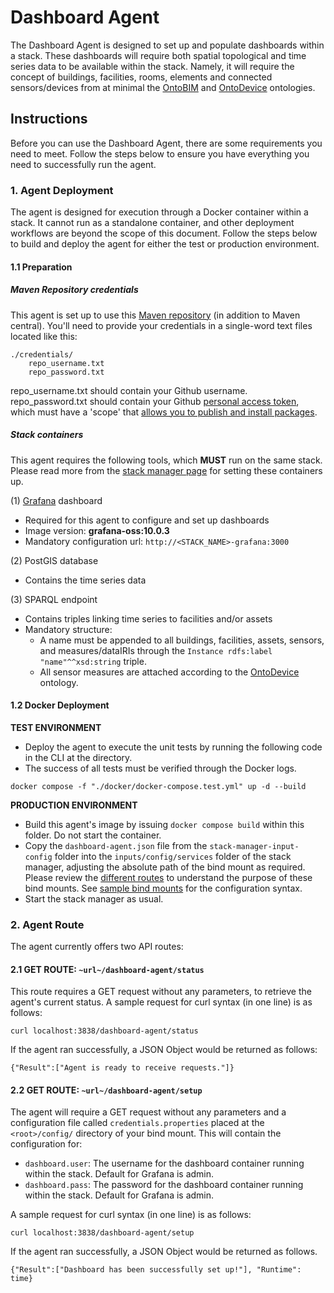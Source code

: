 # Dashboard Agent
The Dashboard Agent is designed to set up and populate dashboards within a stack. These dashboards will require both spatial topological and time series data to be available within the stack.
Namely, it will require the concept of buildings, facilities, rooms, elements and connected sensors/devices from at minimal the [OntoBIM](https://github.com/cambridge-cares/TheWorldAvatar/tree/main/JPS_Ontology/ontology/ontobim) and [OntoDevice](https://github.com/cambridge-cares/TheWorldAvatar/tree/main/JPS_Ontology/ontology/ontodevice) ontologies.

## Instructions
Before you can use the Dashboard Agent, there are some requirements you need to meet. Follow the steps below to ensure you have everything you need to successfully run the agent.
### 1. Agent Deployment
The agent is designed for execution through a Docker container within a stack. It cannot run as a standalone container, and other deployment workflows are beyond the scope of this document. 
Follow the steps below to build and deploy the agent for either the test or production environment.

#### 1.1 Preparation
##### Maven Repository credentials
This agent is set up to use this [Maven repository](https://maven.pkg.github.com/cambridge-cares/TheWorldAvatar/) (in addition to Maven central).
You'll need to provide your credentials in a single-word text files located like this:
```
./credentials/
    repo_username.txt
    repo_password.txt
```
repo_username.txt should contain your Github username. repo_password.txt should contain your Github [personal access token](https://docs.github.com/en/github/authenticating-to-github/creating-a-personal-access-token),
which must have a 'scope' that [allows you to publish and install packages](https://docs.github.com/en/packages/working-with-a-github-packages-registry/working-with-the-apache-maven-registry#authenticating-to-github-packages).

##### Stack containers
This agent requires the following tools, which **MUST** run on the same stack. Please read more from the [stack manager page](https://github.com/cambridge-cares/TheWorldAvatar/tree/main/Deploy/stacks/dynamic/stack-manager) for setting these containers up.

(1) [Grafana](https://grafana.com/docs/grafana/latest/) dashboard
- Required for this agent to configure and set up dashboards
- Image version: **grafana-oss:10.0.3** 
- Mandatory configuration url: `http://<STACK_NAME>-grafana:3000`

(2) PostGIS database
- Contains the time series data

(3) SPARQL endpoint
- Contains triples linking time series to facilities and/or assets
- Mandatory structure:
  - A name must be appended to all buildings, facilities, assets, sensors, and measures/dataIRIs through the `Instance rdfs:label "name"^^xsd:string` triple.
  - All sensor measures are attached according to the [OntoDevice](https://github.com/cambridge-cares/TheWorldAvatar/tree/main/JPS_Ontology/ontology/ontodevice) ontology.

#### 1.2 Docker Deployment
**TEST ENVIRONMENT**
- Deploy the agent to execute the unit tests by running the following code in the CLI at the <root> directory. 
- The success of all tests must be verified through the Docker logs.
```
docker compose -f "./docker/docker-compose.test.yml" up -d --build
```
**PRODUCTION ENVIRONMENT**
- Build this agent's image by issuing `docker compose build` within this folder. Do not start the container.
- Copy the `dashboard-agent.json` file from the `stack-manager-input-config` folder into the `inputs/config/services` folder of the stack manager, adjusting the absolute path of the bind mount as required. 
Please review the [different routes](#2-agent-route) to understand the purpose of these bind mounts. See [sample bind mounts](https://github.com/cambridge-cares/TheWorldAvatar/tree/main/Deploy/stacks/dynamic/stack-manager#bind-mounts) for the configuration syntax.
- Start the stack manager as usual.

### 2. Agent Route
The agent currently offers two API routes:
#### 2.1 GET ROUTE: `~url~/dashboard-agent/status` 
This route requires a GET request without any parameters, to retrieve the agent's current status. A sample request for curl syntax (in one line) is as follows:
```
curl localhost:3838/dashboard-agent/status 
```
If the agent ran successfully, a JSON Object would be returned as follows:
```
{"Result":["Agent is ready to receive requests."]}
```

#### 2.2 GET ROUTE: `~url~/dashboard-agent/setup`
The agent will require a GET request without any parameters and a configuration file called `credentials.properties` placed at the `<root>/config/` directory of your bind mount. This will contain the
configuration for:
- `dashboard.user`: The username for the dashboard container running within the stack. Default for Grafana is admin.
- `dashboard.pass`: The password for the dashboard container running within the stack. Default for Grafana is admin.

A sample request for curl syntax (in one line) is as follows:
```
curl localhost:3838/dashboard-agent/setup 
```
If the agent ran successfully, a JSON Object would be returned as follows.
```
{"Result":["Dashboard has been successfully set up!"], "Runtime": time}
```